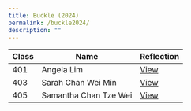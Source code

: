 ```yaml
---
title: Buckle (2024)
permalink: /buckle2024/
description: ""
---
```



| Class | Name | Reflection|
| -------- | -------- | -------- |
| 401   | Angela Lim   | [View](/files/23rdinternational.pdf)     |
| 403   | Sarah Chan Wei Min   | [View](/files/23rdinternational.pdf)     |
| 405   | Samantha Chan Tze Wei   | [View](/files/23rdinternational.pdf)     |



